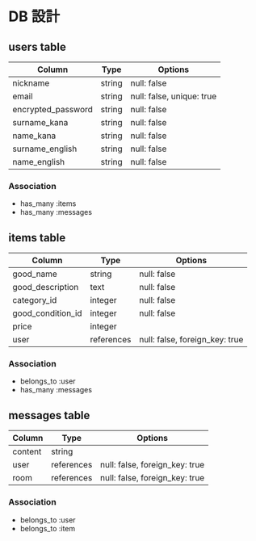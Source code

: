 # DB 設計

## users table

| Column             | Type                | Options                   |
|--------------------|---------------------|---------------------------|
| nickname           | string              | null: false               |
| email              | string              | null: false, unique: true |
| encrypted_password | string              | null: false               |
| surname_kana       | string              | null: false               |
| name_kana          | string              | null: false               |
| surname_english    | string              | null: false               |
| name_english       | string              | null: false               |

### Association

* has_many :items
* has_many :messages

## items table

| Column                              | Type       | Options                        |
|-------------------------------------|------------|--------------------------------|
| good_name                           | string     | null: false                    |
| good_description                    | text       | null: false                    |
| category_id                         | integer    | null: false                    |
| good_condition_id                   | integer    | null: false                    |
| price                               | integer    |                                |
| user                                | references | null: false, foreign_key: true |

### Association

- belongs_to :user
- has_many :messages

## messages table

| Column  | Type       | Options                        |
| ------- | ---------- | ------------------------------ |
| content | string     |                                |
| user    | references | null: false, foreign_key: true |
| room    | references | null: false, foreign_key: true |

### Association

- belongs_to :user
- belongs_to :item